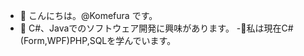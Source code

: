 - 👋 こんにちは。@Komefura です。
- 👀 C#、Javaでのソフトウェア開発に興味があります。
-🌱私は現在C#(Form,WPF)PHP,SQLを学んでいます。
<!---
Komefura/Komefura is a ✨ special ✨ repository because its `README.md` (this file) appears on your GitHub profile.
You can click the Preview link to take a look at your changes.
--->
